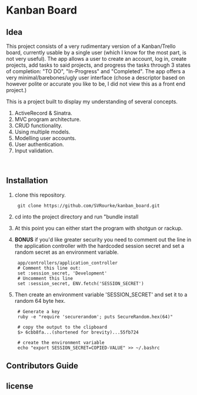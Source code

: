 # Kanban Board
## Idea 
This project consists of a very rudimentary version of a Kanban/Trello board, currently usable by a single user (which I know for the most part, is not very useful). The app allows a user to create an account, log in, create projects, add tasks to said projects, and progress the tasks through 3 states of completion: "TO DO", "In-Progress" and "Completed". The app offers a very minimal/barebones/ugly user interface (chose a descriptor based on however polite or accurate you like to be, I did not view this as a front end project.) 

This is a project built to display my understanding of several concepts.  
1. ActiveRecord & Sinatra.  
2. MVC program architecture.  
3. CRUD functionality.
4. Using multiple models.  
5. Modelling user accounts.
6. User authentication.
7. Input validation.

<br>

## Installation
1. clone this repository. 

        git clone https://github.com/SVRourke/kanban_board.git
2. cd into the project directory and run "bundle install
3. At this point you can either start the program with shotgun or rackup.  
4. **BONUS** if you'd like greater security you need to comment out the line in the application controller with the hardcoded session secret and set a random secret as an environment variable.

        app/controllers/application_controller
        # Comment this line out:
        set :session_secret, 'Development'  
        # Uncomment this line
        set :session_secret, ENV.fetch('SESSION_SECRET')
5. Then create an environment variable 'SESSION_SECRET' and set it to a random 64 byte hex. 

        # Generate a key
        ruby -e "require 'securerandom'; puts SecureRandom.hex(64)"  
        
        # copy the output to the clipboard
        $> 6cbb8fa...(shortened for brevity)...55fb724

        # create the environment variable
        echo "export SESSION_SECRET=COPIED-VALUE" >> ~/.bashrc

    
## Contributors Guide 
## license
